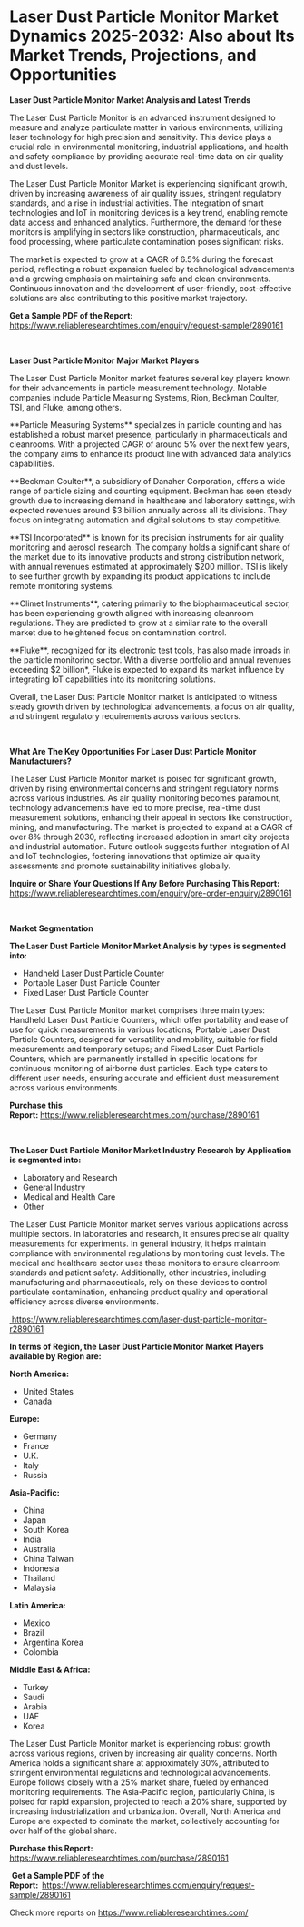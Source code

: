 <p><h1>Laser Dust Particle Monitor Market Dynamics 2025-2032: Also about Its Market Trends, Projections, and Opportunities</h1></p><p><strong>Laser Dust Particle Monitor Market Analysis and Latest Trends</strong></p>
<p><p>The Laser Dust Particle Monitor is an advanced instrument designed to measure and analyze particulate matter in various environments, utilizing laser technology for high precision and sensitivity. This device plays a crucial role in environmental monitoring, industrial applications, and health and safety compliance by providing accurate real-time data on air quality and dust levels.</p><p>The Laser Dust Particle Monitor Market is experiencing significant growth, driven by increasing awareness of air quality issues, stringent regulatory standards, and a rise in industrial activities. The integration of smart technologies and IoT in monitoring devices is a key trend, enabling remote data access and enhanced analytics. Furthermore, the demand for these monitors is amplifying in sectors like construction, pharmaceuticals, and food processing, where particulate contamination poses significant risks.</p><p>The market is expected to grow at a CAGR of 6.5% during the forecast period, reflecting a robust expansion fueled by technological advancements and a growing emphasis on maintaining safe and clean environments. Continuous innovation and the development of user-friendly, cost-effective solutions are also contributing to this positive market trajectory.</p></p>
<p><strong>Get a Sample PDF of the Report:&nbsp;</strong> <a href="https://www.reliableresearchtimes.com/enquiry/request-sample/2890161?utm_campaign=2109&utm_medium=2&utm_source=Github&utm_content=ia&utm_term=14032025&utm_id=laser-dust-particle-monitor">https://www.reliableresearchtimes.com/enquiry/request-sample/2890161</a></p>
<p>&nbsp;</p>
<p><strong>Laser Dust Particle Monitor Major Market Players</strong></p>
<p><p>The Laser Dust Particle Monitor market features several key players known for their advancements in particle measurement technology. Notable companies include Particle Measuring Systems, Rion, Beckman Coulter, TSI, and Fluke, among others.</p><p>**Particle Measuring Systems** specializes in particle counting and has established a robust market presence, particularly in pharmaceuticals and cleanrooms. With a projected CAGR of around 5% over the next few years, the company aims to enhance its product line with advanced data analytics capabilities.</p><p>**Beckman Coulter**, a subsidiary of Danaher Corporation, offers a wide range of particle sizing and counting equipment. Beckman has seen steady growth due to increasing demand in healthcare and laboratory settings, with expected revenues around $3 billion annually across all its divisions. They focus on integrating automation and digital solutions to stay competitive.</p><p>**TSI Incorporated** is known for its precision instruments for air quality monitoring and aerosol research. The company holds a significant share of the market due to its innovative products and strong distribution network, with annual revenues estimated at approximately $200 million. TSI is likely to see further growth by expanding its product applications to include remote monitoring systems.</p><p>**Climet Instruments**, catering primarily to the biopharmaceutical sector, has been experiencing growth aligned with increasing cleanroom regulations. They are predicted to grow at a similar rate to the overall market due to heightened focus on contamination control.</p><p>**Fluke**, recognized for its electronic test tools, has also made inroads in the particle monitoring sector. With a diverse portfolio and annual revenues exceeding $2 billion*, Fluke is expected to expand its market influence by integrating IoT capabilities into its monitoring solutions.</p><p>Overall, the Laser Dust Particle Monitor market is anticipated to witness steady growth driven by technological advancements, a focus on air quality, and stringent regulatory requirements across various sectors.</p></p>
<p>&nbsp;</p>
<p><strong>What Are The Key Opportunities For Laser Dust Particle Monitor Manufacturers?</strong></p>
<p><p>The Laser Dust Particle Monitor market is poised for significant growth, driven by rising environmental concerns and stringent regulatory norms across various industries. As air quality monitoring becomes paramount, technology advancements have led to more precise, real-time dust measurement solutions, enhancing their appeal in sectors like construction, mining, and manufacturing. The market is projected to expand at a CAGR of over 8% through 2030, reflecting increased adoption in smart city projects and industrial automation. Future outlook suggests further integration of AI and IoT technologies, fostering innovations that optimize air quality assessments and promote sustainability initiatives globally.</p></p>
<p><strong>Inquire or Share Your Questions If Any Before Purchasing This Report:</strong> <a href="https://www.reliableresearchtimes.com/enquiry/pre-order-enquiry/2890161?utm_campaign=2109&utm_medium=2&utm_source=Github&utm_content=ia&utm_term=14032025&utm_id=laser-dust-particle-monitor">https://www.reliableresearchtimes.com/enquiry/pre-order-enquiry/2890161</a></p>
<p>&nbsp;</p>
<p><strong>Market Segmentation</strong></p>
<p><strong>The Laser Dust Particle Monitor Market Analysis by types is segmented into:</strong></p>
<p><ul><li> Handheld Laser Dust Particle Counter</li><li>Portable Laser Dust Particle Counter</li><li>Fixed Laser Dust Particle Counter </li></ul></p>
<p><p>The Laser Dust Particle Monitor market comprises three main types: Handheld Laser Dust Particle Counters, which offer portability and ease of use for quick measurements in various locations; Portable Laser Dust Particle Counters, designed for versatility and mobility, suitable for field measurements and temporary setups; and Fixed Laser Dust Particle Counters, which are permanently installed in specific locations for continuous monitoring of airborne dust particles. Each type caters to different user needs, ensuring accurate and efficient dust measurement across various environments.</p></p>
<p><strong>Purchase this Report:&nbsp;</strong><a href="https://www.reliableresearchtimes.com/purchase/2890161?utm_campaign=2109&utm_medium=2&utm_source=Github&utm_content=ia&utm_term=14032025&utm_id=laser-dust-particle-monitor">https://www.reliableresearchtimes.com/purchase/2890161</a></p>
<p>&nbsp;</p>
<p><strong>The Laser Dust Particle Monitor Market Industry Research by Application is segmented into:</strong></p>
<p><ul><li> Laboratory and Research</li><li>General Industry</li><li>Medical and Health Care</li><li>Other </li></ul></p>
<p><p>The Laser Dust Particle Monitor market serves various applications across multiple sectors. In laboratories and research, it ensures precise air quality measurements for experiments. In general industry, it helps maintain compliance with environmental regulations by monitoring dust levels. The medical and healthcare sector uses these monitors to ensure cleanroom standards and patient safety. Additionally, other industries, including manufacturing and pharmaceuticals, rely on these devices to control particulate contamination, enhancing product quality and operational efficiency across diverse environments.</p></p>
<p><a href="https://www.reliableresearchtimes.com/laser-dust-particle-monitor-r2890161?utm_campaign=2109&utm_medium=2&utm_source=Github&utm_content=ia&utm_term=14032025&utm_id=laser-dust-particle-monitor">&nbsp;https://www.reliableresearchtimes.com/laser-dust-particle-monitor-r2890161</a></p>
<p><strong>In terms of Region, the Laser Dust Particle Monitor Market Players available by Region are:</strong></p>
<p>
    <p> <strong> North America: </strong>
        <ul>
            <li>United States</li>
            <li>Canada</li>
        </ul>
        </p> 
    <p> <strong> Europe: </strong>
        <ul>
            <li>Germany</li>
            <li>France</li>
            <li>U.K.</li>
            <li>Italy</li>
            <li>Russia</li>
        </ul>
        </p> 
    <p> <strong> Asia-Pacific: </strong>
        <ul>
            <li>China</li>
            <li>Japan</li>
            <li>South Korea</li>
            <li>India</li>
            <li>Australia</li>
            <li>China Taiwan</li>
            <li>Indonesia</li>
            <li>Thailand</li>
            <li>Malaysia</li>
        </ul>
        </p> 
    <p> <strong> Latin America: </strong>
        <ul>
            <li>Mexico</li>
            <li>Brazil</li>
            <li>Argentina Korea</li>
            <li>Colombia</li>
        </ul>
        </p> 
    <p> <strong> Middle East & Africa: </strong>
        <ul>
            <li>Turkey</li>
            <li>Saudi</li>
            <li>Arabia</li>
            <li>UAE</li>
            <li>Korea</li>
        </ul>
    </p>
    </p>
<p><p>The Laser Dust Particle Monitor market is experiencing robust growth across various regions, driven by increasing air quality concerns. North America holds a significant share at approximately 30%, attributed to stringent environmental regulations and technological advancements. Europe follows closely with a 25% market share, fueled by enhanced monitoring requirements. The Asia-Pacific region, particularly China, is poised for rapid expansion, projected to reach a 20% share, supported by increasing industrialization and urbanization. Overall, North America and Europe are expected to dominate the market, collectively accounting for over half of the global share.</p></p>
<p><strong>Purchase this Report: </strong><a href="https://www.reliableresearchtimes.com/purchase/2890161?utm_campaign=2109&utm_medium=2&utm_source=Github&utm_content=ia&utm_term=14032025&utm_id=laser-dust-particle-monitor">https://www.reliableresearchtimes.com/purchase/2890161</a></p>
<p>&nbsp;<strong>Get a Sample PDF of the Report:&nbsp;&nbsp;</strong><a href="https://www.reliableresearchtimes.com/enquiry/request-sample/2890161?utm_campaign=2109&utm_medium=2&utm_source=Github&utm_content=ia&utm_term=14032025&utm_id=laser-dust-particle-monitor">https://www.reliableresearchtimes.com/enquiry/request-sample/2890161</a></p>
<p><strong></strong></p>
<p>Check more reports on <a href="https://www.reliableresearchtimes.com/?utm_campaign=2109&utm_medium=2&utm_source=Github&utm_content=ia&utm_term=14032025&utm_id=laser-dust-particle-monitor">https://www.reliableresearchtimes.com/</a></p>